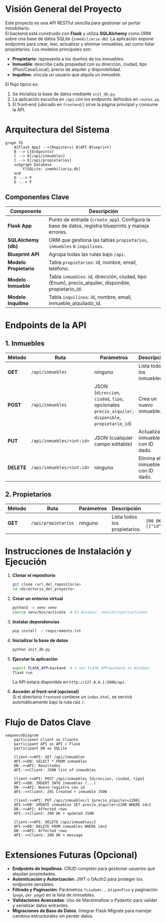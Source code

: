 # Visión General del Proyecto
Este proyecto es una API RESTful sencilla para gestionar un portal inmobiliario.  
El backend está construido con **Flask** y utiliza **SQLAlchemy** como ORM sobre una base de datos SQLite (`inmobiliaria.db`). La aplicación expone endpoints para crear, leer, actualizar y eliminar inmuebles, así como listar propietarios. Los modelos principales son:

- **Propietario**: representa a los dueños de los inmuebles.
- **Inmueble**: describe cada propiedad con su dirección, ciudad, tipo (Piso/Casa/Local), precio de alquiler y disponibilidad.
- **Inquilino**: vincula un usuario que alquila un inmueble.

El flujo típico es:
1. Se inicializa la base de datos mediante `init_db.py`.
2. La aplicación escucha en `/api` con los endpoints definidos en `routes.py`.
3. El front‑end (ubicado en `frontend/`) sirve la página principal y consume la API.

# Arquitectura del Sistema
```mermaid
graph TD
    A[Flask App] -->|Registers| B(API Blueprint)
    B --> C{Endpoints}
    C --> D[/api/inmuebles]
    C --> E[/api/propietarios]
    subgraph Database
        F[SQLite: inmobiliaria.db]
    end
    D -.-> F
    E -.-> F
```

## Componentes Clave
| Componente | Descripción |
|------------|-------------|
| **Flask App** | Punto de entrada (`create_app`). Configura la base de datos, registra blueprints y maneja errores. |
| **SQLAlchemy (db)** | ORM que gestiona las tablas `propietarios`, `inmuebles` e `inquilinos`. |
| **Blueprint API** | Agrupa todas las rutas bajo `/api`. |
| **Modelo Propietario** | Tabla `propietarios`: id, nombre, email, teléfono. |
| **Modelo Inmueble** | Tabla `inmuebles`: id, dirección, ciudad, tipo (Enum), precio_alquiler, disponible, propietario_id. |
| **Modelo Inquilino** | Tabla `inquilinos`: id, nombre, email, inmueble_alquilado_id. |

# Endpoints de la API
## 1. Inmuebles

| Método | Ruta | Parámetros | Descripción | Respuesta (ejemplo) |
|--------|------|------------|-------------|---------------------|
| **GET** | `/api/inmuebles` | ninguno | Lista todos los inmuebles. | `200 OK`: `[{"id":1,"direccion":"Calle A","ciudad":"Madrid",...}]` |
| **POST** | `/api/inmuebles` | JSON (`direccion`, `ciudad`, `tipo`, opcionales `precio_alquiler`, `disponible`, `propietario_id`) | Crea un nuevo inmueble. | `201 Created`: `{"id":2,"direccion":"Calle B",...}` |
| **PUT** | `/api/inmuebles/<int:id>` | JSON (cualquier campo editable) | Actualiza el inmueble con ID dado. | `200 OK`: `{"id":1,...}` |
| **DELETE** | `/api/inmuebles/<int:id>` | ninguno | Elimina el inmueble con ID dado. | `200 OK`: `{"message":"Inmueble deleted successfully"}` |

## 2. Propietarios

| Método | Ruta | Parámetros | Descripción | Respuesta (ejemplo) |
|--------|------|------------|-------------|---------------------|
| **GET** | `/api/propietarios` | ninguno | Lista todos los propietarios. | `200 OK`: `[{"id":1,"nombre":"Juan","email":"juan@example.com",...}]` |

# Instrucciones de Instalación y Ejecución
1. **Clonar el repositorio**  
   ```bash
   git clone <url_del_repositorio>
   cd <directorio_del_proyecto>
   ```

2. **Crear un entorno virtual**  
   ```bash
   python3 -m venv venv
   source venv/bin/activate  # En Windows: venv\Scripts\activate
   ```

3. **Instalar dependencias**  
   ```bash
   pip install -r requirements.txt
   ```

4. **Inicializar la base de datos**  
   ```bash
   python init_db.py
   ```

5. **Ejecutar la aplicación**  
   ```bash
   export FLASK_APP=backend  # o set FLASK_APP=backend en Windows
   flask run
   ```
   La API estará disponible en `http://127.0.0.1:5000/api`.

6. **Acceder al front‑end (opcional)**  
   Si el directorio `frontend` contiene un `index.html`, se servirá automáticamente bajo la ruta raíz `/`.

# Flujo de Datos Clave
```mermaid
sequenceDiagram
    participant Client as Cliente
    participant API as API / Flask
    participant DB as SQLite

    Client->>API: GET /api/inmuebles
    API->>DB: SELECT * FROM inmuebles
    DB-->>API: Resultados
    API-->>Client: JSON list of inmuebles

    Client->>API: POST /api/inmuebles {direccion, ciudad, tipo}
    API->>DB: INSERT INTO inmuebles (...)
    DB-->>API: Nuevo registro con id
    API-->>Client: 201 Created + inmueble JSON

    Client->>API: PUT /api/inmuebles/1 {precio_alquiler=1200}
    API->>DB: UPDATE inmuebles SET precio_alquiler=1200 WHERE id=1
    DB-->>API: Affected rows
    API-->>Client: 200 OK + updated JSON

    Client->>API: DELETE /api/inmuebles/2
    API->>DB: DELETE FROM inmuebles WHERE id=2
    DB-->>API: Affected rows
    API-->>Client: 200 OK + message
```

# Extensiones Futuras (Opcional)
- **Endpoints de Inquilinos**: CRUD completo para gestionar usuarios que alquilan propiedades.
- **Autenticación y Autorización**: JWT o OAuth2 para proteger los endpoints sensibles.
- **Filtrado y Paginación**: Parámetros `?ciudad=...&tipo=Piso` y paginación (`page`, `per_page`) en la lista de inmuebles.
- **Validaciones Avanzadas**: Uso de Marshmallow o Pydantic para validar y serializar datos entrantes.
- **Migraciones de Base de Datos**: Integrar Flask-Migrate para manejar cambios estructurales sin perder datos.